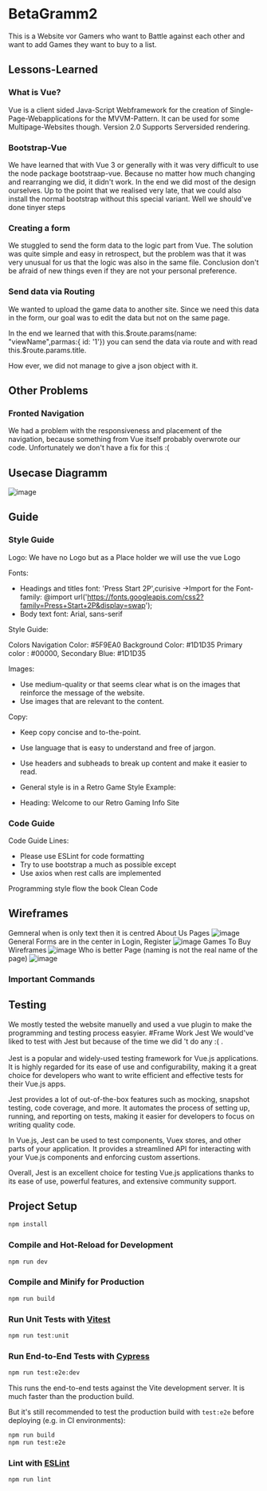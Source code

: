 # BetaGramm2
This is a Website vor Gamers who want to Battle against each other and want to add Games they want to buy to a list.

## Lessons-Learned
### What is Vue?
Vue is a client sided Java-Script Webframework for the creation of Single-Page-Webapplications for the MVVM-Pattern.
It can be used for some Multipage-Websites though.
Version 2.0 Supports Serversided rendering.
### Bootstrap-Vue
We have learned that with Vue 3 or generally with
it was very difficult to use the node package bootstraap-vue.
Because no matter how much changing and rearranging we did, it didn't work.
In the end we did most of the design ourselves.
Up to the point that we realised very late, that we could also install the normal bootstrap without this special variant.
Well we should've done tinyer steps
### Creating a form
We stuggled to send the form data to the logic part from Vue.
The solution was quite simple and easy in retrospect, but the problem was that it was very unusual for us that the logic was also in the same file. Conclusion don't be afraid of new things even if they are not your personal preference.
### Send data via Routing
We wanted to upload the game data to another site. Since we need this data in the form, our goal was to edit the data but not on the same page.

In the end we learned that with 
this.$route.params(name: "viewName",parmas:{ id: '1'})
you can send the data via route and with
read this.$route.params.title.

How ever, we did not manage to give a json object with it.
## Other Problems

### Fronted Navigation
We had a problem with the responsiveness and placement of the navigation, because something from Vue itself probably overwrote our code. Unfortunately we don't have a fix for this :(


## Usecase Diagramm
![image](https://github.com/roxy22r/BetaGramm2/assets/51272296/f71dbc3a-dfed-44fb-be32-ec6c2d4c104e)

##  Guide 
### Style Guide 
Logo: We have no Logo but as a Place holder we will use the vue Logo

Fonts:

- Headings and titles font: 'Press Start 2P',curisive ->Import for the Font-family: @import url('https://fonts.googleapis.com/css2?family=Press+Start+2P&display=swap');
- Body text font: Arial, sans-serif

Style Guide:

Colors
Navigation Color: #5F9EA0
Background Color: #1D1D35
Primary color : #00000,
Secondary Blue: #1D1D35


Images:
- Use medium-quality or that seems clear what is on the  images that reinforce the message of the website.
- Use images that are relevant to the content.

Copy:
- Keep copy concise and to-the-point.
- Use language that is easy to understand and free of jargon.
- Use headers and subheads to break up content and make it easier to read.

- General style is in a Retro Game Style
Example:
- Heading: Welcome to our Retro Gaming Info Site

### Code Guide
Code Guide Lines:

- Please use ESLint for code formatting
- Try to use bootstrap a much as possible except
- Use axios when rest calls are implemented

Programming style flow the book Clean Code

## Wireframes
Gemneral when is only text then it is centred About Us Pages
![image](https://github.com/roxy22r/BetaGramm2/assets/51272296/272b8893-d814-43c4-a074-fe862cc643f6)
General Forms are in the center in Login, Register
![image](https://github.com/roxy22r/BetaGramm2/assets/51272296/1b073244-9667-4196-b0cf-e27b47090f9f)
Games To Buy Wireframes
![image](https://github.com/roxy22r/BetaGramm2/assets/51272296/4d4c64b4-078a-4bcd-93cb-80f70c4148e7)
Who is better Page (naming is not the real name of the page)
![image](https://github.com/roxy22r/BetaGramm2/assets/51272296/23d312fc-c888-41a8-9614-7c0e171313e5)



### Important Commands

## Testing 
We mostly tested the website manuelly and used a vue plugin to make the programming and testing process easyier.
#Frame Work Jest
We would've liked to test with Jest but because of the time we did 't do any :( . <br> <br>
Jest is a popular and widely-used testing framework for Vue.js applications. It is highly regarded for its ease of use and configurability, making it a great choice for developers who want to write efficient and effective tests for their Vue.js apps. 

Jest provides a lot of out-of-the-box features such as mocking, snapshot testing, code coverage, and more. It automates the process of setting up, running, and reporting on tests, making it easier for developers to focus on writing quality code.

In Vue.js, Jest can be used to test components, Vuex stores, and other parts of your application. It provides a streamlined API for interacting with your Vue.js components and enforcing custom assertions.

Overall, Jest is an excellent choice for testing Vue.js applications thanks to its ease of use, powerful features, and extensive community support.


## Project Setup

```sh
npm install
```

### Compile and Hot-Reload for Development

```sh
npm run dev
```

### Compile and Minify for Production

```sh
npm run build
```

### Run Unit Tests with [Vitest](https://vitest.dev/)

```sh
npm run test:unit
```

### Run End-to-End Tests with [Cypress](https://www.cypress.io/)

```sh
npm run test:e2e:dev
```

This runs the end-to-end tests against the Vite development server.
It is much faster than the production build.

But it's still recommended to test the production build with `test:e2e` before deploying (e.g. in CI environments):

```sh
npm run build
npm run test:e2e
```

### Lint with [ESLint](https://eslint.org/)

```sh
npm run lint
```
